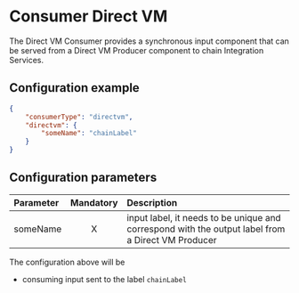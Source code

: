 # Consumer Direct VM
The Direct VM Consumer provides a synchronous input component that can be served from a Direct VM Producer component to chain Integration Services.

## Configuration example
````json
{
    "consumerType": "directvm",
    "directvm": {
        "someName": "chainLabel"
    }
}
````
## Configuration parameters
|Parameter|Mandatory|Description|
|:---|:---:|:---|
|someName|X|input label, it needs to be unique and correspond with the output label from a Direct VM Producer|

The configuration above will be
- consuming input sent to the label `chainLabel`
